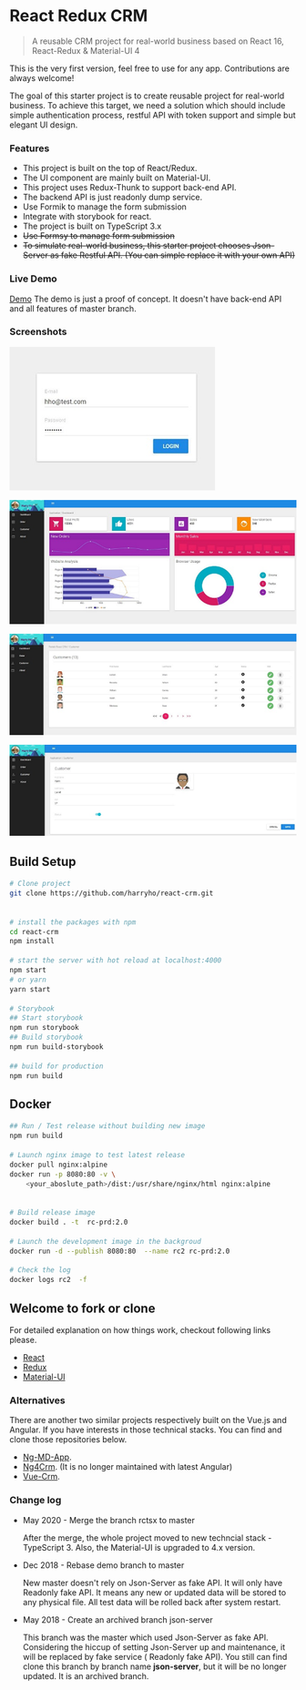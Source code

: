 # React Redux CRM

> A reusable CRM project for real-world business based on React 16, React-Redux & Material-UI 4

This is the very first version, feel free to use for any app. Contributions are always welcome!

The goal of this starter project is to create reusable project for real-world business. To achieve this target, we need a solution which should include simple authentication process, restful API with token support and simple but elegant UI design.

### Features

- This project is built on the top of React/Redux.
- The UI component are mainly built on Material-UI.
- This project uses Redux-Thunk to support back-end API.
- The backend API is just readonly dump service.
- Use Formik to manage the form submission
- Integrate with storybook for react.
- The project is built on TypeScript 3.x
- ~~Use Formsy to manage form submission~~
- ~~To simulate real-world business, this starter project chooses Json-Server as fake Restful API. (You can simple replace it with your own API)~~

### Live Demo

[Demo](https://react-app-demo.harryho.org) The demo is just a proof of concept. It doesn't have back-end API and all features of master branch.

### Screenshots

![Screenshot1](screenshots/screenshot-1.jpg)

![Screenshot2](screenshots/screenshot-2.jpg)

![Screenshot3](screenshots/screenshot-3.jpg)

![Screenshot4](screenshots/screenshot-4.jpg)

## Build Setup

```bash
# Clone project
git clone https://github.com/harryho/react-crm.git


# install the packages with npm
cd react-crm
npm install

# start the server with hot reload at localhost:4000
npm start
# or yarn
yarn start

# Storybook
## Start storybook
npm run storybook
## Build storybook
npm run build-storybook

## build for production
npm run build

```



## Docker 

```bash
## Run / Test release without building new image
npm run build

# Launch nginx image to test latest release
docker pull nginx:alpine
docker run -p 8080:80 -v \
    <your_aboslute_path>/dist:/usr/share/nginx/html nginx:alpine


# Build release image
docker build . -t  rc-prd:2.0

# Launch the development image in the backgroud
docker run -d --publish 8080:80  --name rc2 rc-prd:2.0

# Check the log
docker logs rc2  -f
```

## Welcome to fork or clone

For detailed explanation on how things work, checkout following links please.

- [React](https://facebook.github.io/react/)
- [Redux](http://redux.js.org/)
- [Material-UI](http://www.material-ui.com/)

### Alternatives

There are another two similar projects respectively built on the Vue.js and Angular. If you have interests in those technical stacks. You can find and clone those repositories below.

- [Ng-MD-App](https://github.com/harryho/ng-md-app.git).
- [Ng4Crm](https://github.com/harryho/ng4crm.git). (It is no longer maintained with latest Angular)
- [Vue-Crm](https://github.com/harryho/vue-crm.git).

### Change log

- May 2020 -  Merge the branch rctsx to master

  After the merge, the whole project moved to new techncial stack - TypeScript 3. Also, the Material-UI is upgraded to 4.x version.


- Dec 2018 - Rebase demo branch to master

  New master doesn't rely on Json-Server as fake API. It will only have Readonly fake API. It means any new or updated data will be stored to any physical file. All test data will be rolled back after system restart.

- May 2018 -  Create an archived branch json-server

  This branch was the master which used Json-Server as fake API. Considering the hiccup of setting Json-Server up and maintenance, it will be replaced by fake service ( Readonly fake API). You still can find clone this branch by branch name **json-server**, but it will be no longer updated. It is an archived branch.
